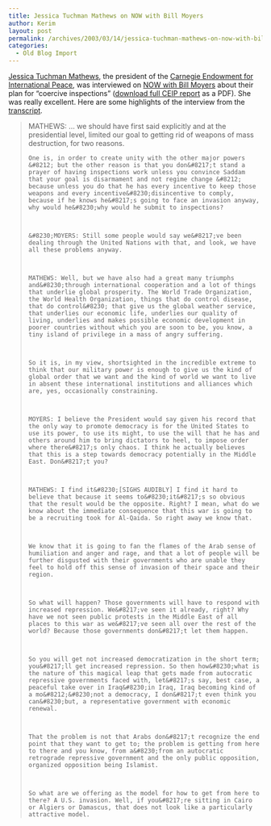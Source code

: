 ```yaml
---
title: Jessica Tuchman Mathews on NOW with Bill Moyers
author: Kerim
layout: post
permalink: /archives/2003/03/14/jessica-tuchman-mathews-on-now-with-bill-moyers/
categories:
  - Old Blog Import
---
```

<a href="http://www.pbs.org/now/politics/inspections.html#bio" onclick="_gaq.push(['_trackEvent', 'outbound-article', 'http://www.pbs.org/now/politics/inspections.html#bio', 'Jessica Tuchman Mathews']);" >Jessica Tuchman Mathews</a>, the president of the <a href="http://www.ceip.org/" onclick="_gaq.push(['_trackEvent', 'outbound-article', 'http://www.ceip.org/', 'Carnegie Endowment for International Peace']);" >Carnegie Endowment for International Peace</a>, was interviewed on <a href="http://www.pbs.org/now/politics/inspections.html" onclick="_gaq.push(['_trackEvent', 'outbound-article', 'http://www.pbs.org/now/politics/inspections.html', 'NOW with Bill Moyers']);" >NOW with Bill Moyers</a> about their plan for &#8220;coercive inspections&#8221; (<a href="http://www.ceip.org/files/pdf/Iraq.Report.pdf" onclick="_gaq.push(['_trackEvent','download','http://www.ceip.org/files/pdf/Iraq.Report.pdf']);" >download full CEIP report</a> as a PDF). She was really excellent. Here are some highlights of the interview from the <a href="http://www.pbs.org/now/transcript/transcript_mathews.html" onclick="_gaq.push(['_trackEvent', 'outbound-article', 'http://www.pbs.org/now/transcript/transcript_mathews.html', 'transcript']);" >transcript</a>.


>   MATHEWS: &#8230; we should have first said explicitly and at the presidential level, limited our goal to getting rid of weapons of mass destruction, for two reasons.  
>   
>   
>     One is, in order to create unity with the other major powers &#8212; but the other reason is that you don&#8217;t stand a prayer of having inspections work unless you convince Saddam that your goal is disarmament and not regime change &#8212; because unless you do that he has every incentive to keep those weapons and every incentive&#8230;disincentive to comply, because if he knows he&#8217;s going to face an invasion anyway, why would he&#8230;why would he submit to inspections?
>   
>   
>   
>     &#8230;MOYERS: Still some people would say we&#8217;ve been dealing through the United Nations with that, and look, we have all these problems anyway.
>   
>   
>   
>     MATHEWS: Well, but we have also had a great many triumphs and&#8230;through international cooperation and a lot of things that underlie global prosperity. The World Trade Organization, the World Health Organization, things that do control disease, that do control&#8230; that give us the global weather service, that underlies our economic life, underlies our quality of living, underlies and makes possible economic development in poorer countries without which you are soon to be, you know, a tiny island of privilege in a mass of angry suffering.
>   
>   
>   
>     So it is, in my view, shortsighted in the incredible extreme to think that our military power is enough to give us the kind of global order that we want and the kind of world we want to live in absent these international institutions and alliances which are, yes, occasionally constraining.
>   
>   
>   
>     MOYERS: I believe the President would say given his record that the only way to promote democracy is for the United States to use its power, to use its might, to use the will that he has and others around him to bring dictators to heel, to impose order where there&#8217;s only chaos. I think he actually believes that this is a step towards democracy potentially in the Middle East. Don&#8217;t you?
>   
>   
>   
>     MATHEWS: I find it&#8230;[SIGHS AUDIBLY] I find it hard to believe that because it seems to&#8230;it&#8217;s so obvious that the result would be the opposite. Right? I mean, what do we know about the immediate consequence that this war is going to be a recruiting took for Al-Qaida. So right away we know that.
>   
>   
>   
>     We know that it is going to fan the flames of the Arab sense of humiliation and anger and rage, and that a lot of people will be further disgusted with their governments who are unable they feel to hold off this sense of invasion of their space and their region.
>   
>   
>   
>     So what will happen? Those governments will have to respond with increased repression. We&#8217;ve seen it already, right? Why have we not seen public protests in the Middle East of all places to this war as we&#8217;ve seen all over the rest of the world? Because those governments don&#8217;t let them happen.
>   
>   
>   
>     So you will get not increased democratization in the short term; you&#8217;ll get increased repression. So then how&#8230;what is the nature of this magical leap that gets made from autocratic repressive governments faced with, let&#8217;s say, best case, a peaceful take over in Iraq&#8230;in Iraq, Iraq becoming kind of a mo&#8212;&#8230;not a democracy, I don&#8217;t even think you can&#8230;but, a representative government with economic renewal.
>   
>   
>   
>     That the problem is not that Arabs don&#8217;t recognize the end point that they want to get to; the problem is getting from here to there and you know, from a&#8230;from an autocratic retrograde repressive government and the only public opposition, organized opposition being Islamist.
>   
>   
>   
>     So what are we offering as the model for how to get from here to there? A U.S. invasion. Well, if you&#8217;re sitting in Cairo or Algiers or Damascus, that does not look like a particularly attractive model.
>   



